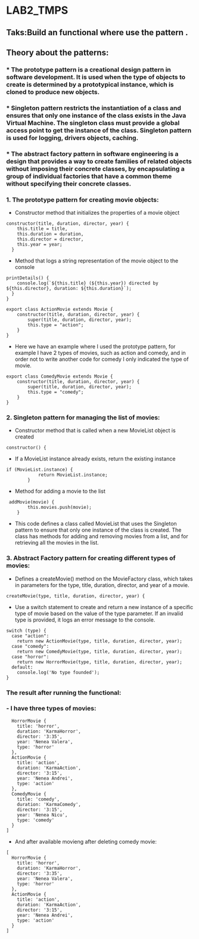 # LAB2_TMPS
## Taks:Build an functional where use the pattern .
## Theory about the patterns:
### * The prototype pattern is a creational design pattern in software development. It is used when the type of objects to create is determined by a prototypical instance, which is cloned to produce new objects.
### * Singleton pattern restricts the instantiation of a class and ensures that only one instance of the class exists in the Java Virtual Machine. The singleton class must provide a global access point to get the instance of the class. Singleton pattern is used for logging, drivers objects, caching.
### * The abstract factory pattern in software engineering is a design that provides a way to create families of related objects without imposing their concrete classes, by encapsulating a group of individual factories that have a common theme without specifying their concrete classes.
### 1. The prototype pattern for creating movie objects:
- Constructor method that initializes the properties of a movie object
```
constructor(title, duration, director, year) {
    this.title = title,
    this.duration = duration,
    this.director = director,
    this.year = year;
  }
```
- Method that logs a string representation of the movie object to the console
```
printDetails() {
    console.log(`${this.title} (${this.year}) directed by ${this.director}, duration: ${this.duration}`);
  }
}
```
```
export class ActionMovie extends Movie {
    constructor(title, duration, director, year) {
        super(title, duration, director, year);
        this.type = "action";
    }
}
```
- Here we have an example where I used the prototype pattern, for example I have 2 types of movies, such as action and comedy, and in order not to write another code for comedy I only indicated the type of movie.
```
export class ComedyMovie extends Movie {
    constructor(title, duration, director, year) {
        super(title, duration, director, year);
        this.type = "comedy";
    }
}
```
### 2. Singleton pattern for managing the list of movies:
- Constructor method that is called when a new MovieList object is created
```
constructor() {
```
- If a MovieList instance already exists, return the existing instance
```
if (MovieList.instance) {
            return MovieList.instance;
        }
```
- Method for adding a movie to the list
```
 addMovie(movie) {
        this.movies.push(movie);
    }
```
- This code defines a class called MovieList that uses the Singleton pattern to ensure that only one instance of the class is created. The class has methods for adding and removing movies from a list, and for retrieving all the movies in the list.
### 3. Abstract Factory pattern for creating different types of movies:
- Defines a createMovie() method on the MovieFactory class, which takes in parameters for the type, title, duration, director, and year of a movie.
```
createMovie(type, title, duration, director, year) {
```
- Use a switch statement to create and return a new instance of a specific type of movie based on the value of the type parameter. If an invalid type is provided, it logs an error message to the console.
```
switch (type) {
  case "action":
    return new ActionMovie(type, title, duration, director, year);
  case "comedy":
    return new ComedyMovie(type, title, duration, director, year);
  case "horror":
    return new HorrorMovie(type, title, duration, director, year);
  default:
    console.log('No type founded');
}
```
### The result after running the functional:
### - I have three types of movies:
```[
  HorrorMovie {
    title: 'horror',        
    duration: 'KarmaHorror',
    director: '3:35',       
    year: 'Nenea Valera',   
    type: 'horror'
  },
  ActionMovie {
    title: 'action',        
    duration: 'KarmaAction',
    director: '3:15',
    year: 'Nenea Andrei',
    type: 'action'
  },
  ComedyMovie {
    title: 'comedy',
    duration: 'KarmaComedy',
    director: '3:15',
    year: 'Nenea Nicu',
    type: 'comedy'
  }
]
```
- And after available movieng after deleting comedy movie:
```
[
  HorrorMovie {
    title: 'horror',
    duration: 'KarmaHorror',
    director: '3:35',
    year: 'Nenea Valera',
    type: 'horror'
  },
  ActionMovie {
    title: 'action',
    duration: 'KarmaAction',
    director: '3:15',
    year: 'Nenea Andrei',
    type: 'action'
  }
]
```



